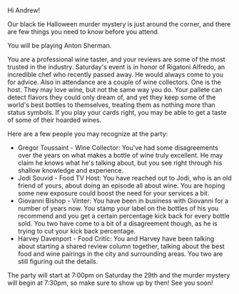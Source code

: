 Hi Andrew!

Our black tie Halloween murder mystery is just around the corner, and there are few things you need to know before you attend.

You will be playing Anton Sherman.

You are a professional wine taster, and your reviews are some of the most trusted in the industry. 
Saturday's event is in honor of Rigatoni Alfredo, an incredible chef who recently passed away. He would always come to you for advice. Also in attendance are a couple of wine collectors. One is the host. They may love wine, but not the same way you do. Your pallete can detect flavors they could only dream of, and yet they keep some of the world's best bottles to themselves, treating them as nothing more than status symbols. If you play your cards right, you may be able to get a taste of some of their hoarded wines.

Here are a few people you may recognize at the party:

- Gregor Toussaint - Wine Collector: You've had some disagreements over the years on what makes a bottle of wine truly excellent. He may claim he knows what he's talking about, but you see right through his shallow knowledge and experience.
- Jodi Souvid - Food TV Host: You have reached out to Jodi, who is an old friend of yours, about doing an episode all about wine. You are hoping some new exposure could boost the need for your services a bit.
- Giovanni Bishop - Vinter: You have been in business with Giovanni for a number of years now. You stamp your label on the bottles of his you recommend and you get a certain percentage kick back for every bottle sold. You two have come to a bit of a disagreement though, as he is trying to cut your kick back percentage.
- Harvey Davenport - Food Critic: You and Harvey have been talking about starting a shared review column together, talking about the best food and wine pairings in the city and surrounding areas. You two are still figuring out the details.

The party will start at 7:00pm on Saturday the 29th and the murder mystery will begin at 7:30pm, so make sure to show up by then! See you soon!